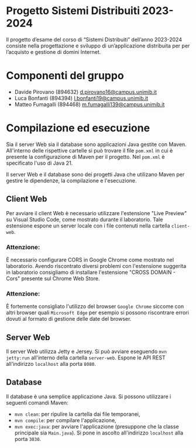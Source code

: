 # Progetto Sistemi Distribuiti 2023-2024

Il progetto d’esame del corso di “Sistemi Distribuiti” dell’anno 2023-2024 consiste nella progettazione e sviluppo di un’applicazione distribuita per per l’acquisto
e gestione di domini Internet.

# Componenti del gruppo

* Davide Pirovano (894632) <d.pirovano16@campus.unimib.it>
* Luca Bonfanti (894394) <l.bonfanti19@campus.unimib.it>
* Matteo Fumagalli (894468) <m.fumagalli139@campus.unimib.it>

# Compilazione ed esecuzione

Sia il server Web sia il database sono applicazioni Java gestite con Maven. All'interno delle rispettive cartelle si può trovare il file `pom.xml` in cui è presente la configurazione di Maven per il progetto. Nel `pom.xml` è specificato l'uso di Java 21.

Il server Web e il database sono dei progetti Java che utilizano Maven per gestire le dipendenze, la compilazione e l'esecuzione.

## Client Web

Per avviare il client Web è necessario utilizzare l'estensione "Live Preview" su Visual Studio Code, come mostrato durante il laboratorio. Tale estensione espone un server locale con i file contenuti nella cartella `client-web`.

### Attenzione:
È necessario configurare CORS in Google Chrome come mostrato nel laboratorio. Avendo riscontrato diversi problemi con l'estensione suggerita in laboratorio consigliamo di installare l'estensione "CROSS DOMAIN - Cors" presente sul Chrome Web Store.

### Attenzione:
È fortemente consigliato l'utilizzo del browser `Google Chrome` siccome con altri browser quali `Microsoft Edge` per esempio si possono riscontrare errori dovuti al formato di gestione delle date del browser.

## Server Web

Il server Web utilizza Jetty e Jersey. Si può avviare eseguendo `mvn jetty:run` all'interno della cartella `server-web`. Espone le API REST all'indirizzo `localhost` alla porta `8080`.

## Database

Il database è una semplice applicazione Java. Si possono utilizzare i seguenti comandi Maven:

* `mvn clean`: per ripulire la cartella dai file temporanei,
* `mvn compile`: per compilare l'applicazione,
* `mvn exec:java`: per avviare l'applicazione (presuppone che la classe principale sia `Main.java`). Si pone in ascolto all'indirizzo `localhost` alla porta `3030`.